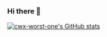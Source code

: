 ### Hi there 👋
[![cwx-worst-one's GitHub stats](https://github-readme-stats.vercel.app/api?username=cwx-worst-one)](https://github.com/anuraghazra/github-readme-stats)
<!--
**cwx-worst-one/cwx-worst-one** is a ✨ _special_ ✨ repository because its `README.md` (this file) appears on your GitHub profile.

Here are some ideas to get you started:

- 🔭 I’m currently working on ...
- 🌱 I’m currently learning ...
- 👯 I’m looking to collaborate on ...
- 🤔 I’m looking for help with ...
- 💬 Ask me about ...
- 📫 How to reach me: ...
- 😄 Pronouns: ...
- ⚡ Fun fact: ...
-->
